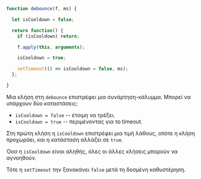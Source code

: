 ```js demo
function debounce(f, ms) {

  let isCooldown = false;

  return function() {
    if (isCooldown) return;

    f.apply(this, arguments);

    isCooldown = true;

    setTimeout(() => isCooldown = false, ms);
  };

}
```

Μια κλήση στη `debounce` επιστρέφει μια συνάρτηση-κάλυμμα. Μπορεί να υπάρχουν δύο καταστάσεις:

- `isCooldown = false` -- έτοιμη να τρέξει.
- `isCooldown = true` -- περιμένοντας για το timeout.

Στη πρώτη κλήση η `isCooldown` επιστρέφει μια τιμή λάθους, οπότε η κλήση προχωράει, και η κατάσταση αλλάζει σε `true`.

Όοσ η `isCooldown` είναι αληθής, όλες οι άλλες κλήσεις μπορούν να αγνοηθούν.

Τότε η `setTimeout` την ξανακάνει `false` μετά τη δοσμένη καθυστέρηση.
